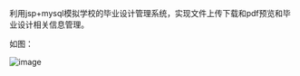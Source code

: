 利用jsp+mysql模拟学校的毕业设计管理系统，实现文件上传下载和pdf预览和毕业设计相关信息管理。


如图：

![image](https://github.com/jlygit/some_personal_project/blob/master/ui_show/bysj.png)
